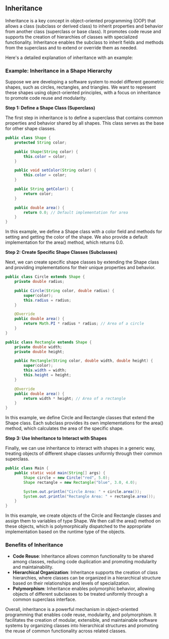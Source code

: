 ## Inheritance

Inheritance is a key concept in object-oriented programming (OOP) that allows a class (subclass or derived class) to
inherit properties and behavior from another class (superclass or base class). It promotes code reuse and supports the
creation of hierarchies of classes with specialized functionality. Inheritance enables the subclass to inherit fields
and methods from the superclass and to extend or override them as needed.

Here's a detailed explanation of inheritance with an example:

### Example: Inheritance in a Shape Hierarchy

Suppose we are developing a software system to model different geometric shapes, such as circles, rectangles, and
triangles. We want to represent these shapes using object-oriented principles, with a focus on inheritance to promote
code reuse and modularity.

**Step 1: Define a Shape Class (Superclass)**

The first step in inheritance is to define a superclass that contains common properties and behavior shared by all
shapes. This class serves as the base for other shape classes.

```java
public class Shape {
    protected String color;

    public Shape(String color) {
        this.color = color;
    }

    public void setColor(String color) {
        this.color = color;
    }

    public String getColor() {
        return color;
    }

    public double area() {
        return 0.0; // Default implementation for area
    }
}
```

In this example, we define a Shape class with a color field and methods for setting and getting the color of the shape.
We also provide a default implementation for the area() method, which returns 0.0.

**Step 2: Create Specific Shape Classes (Subclasses)**

Next, we can create specific shape classes by extending the Shape class and providing implementations for their unique
properties and behavior.

```java
public class Circle extends Shape {
    private double radius;

    public Circle(String color, double radius) {
        super(color);
        this.radius = radius;
    }

    @Override
    public double area() {
        return Math.PI * radius * radius; // Area of a circle
    }
}

public class Rectangle extends Shape {
    private double width;
    private double height;

    public Rectangle(String color, double width, double height) {
        super(color);
        this.width = width;
        this.height = height;
    }

    @Override
    public double area() {
        return width * height; // Area of a rectangle
    }
}
```

In this example, we define Circle and Rectangle classes that extend the Shape class. Each subclass provides its own
implementations for the area() method, which calculates the area of the specific shape.

**Step 3: Use Inheritance to Interact with Shapes**

Finally, we can use inheritance to interact with shapes in a generic way, treating objects of different shape classes
uniformly through their common superclass.

```java
public class Main {
    public static void main(String[] args) {
        Shape circle = new Circle("red", 5.0);
        Shape rectangle = new Rectangle("blue", 3.0, 4.0);

        System.out.println("Circle Area: " + circle.area());
        System.out.println("Rectangle Area: " + rectangle.area());
    }
}
```

In this example, we create objects of the Circle and Rectangle classes and assign them to variables of type Shape. We
then call the area() method on these objects, which is polymorphically dispatched to the appropriate implementation
based on the runtime type of the objects.

### Benefits of Inheritance

- **Code Reuse**: Inheritance allows common functionality to be shared among classes, reducing code duplication and
  promoting modularity and maintainability.
- **Hierarchical Organization**: Inheritance supports the creation of class hierarchies, where classes can be organized
  in a hierarchical structure based on their relationships and levels of specialization.
- **Polymorphism**: Inheritance enables polymorphic behavior, allowing objects of different subclasses to be treated
  uniformly through a common superclass interface.

Overall, inheritance is a powerful mechanism in object-oriented programming that enables code reuse, modularity, and
polymorphism. It facilitates the creation of modular, extensible, and maintainable software systems by organizing
classes into hierarchical structures and promoting the reuse of common functionality across related classes.